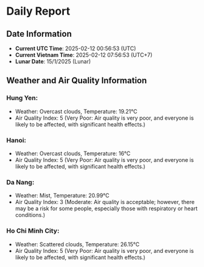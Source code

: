 # Daily Report
## Date Information
- **Current UTC Time**: 2025-02-12 00:56:53 (UTC)
- **Current Vietnam Time**: 2025-02-12 07:56:53 (UTC+7)
- **Lunar Date**: 15/1/2025 (Lunar)

## Weather and Air Quality Information

### Hung Yen:
- Weather: Overcast clouds, Temperature: 19.21°C
- Air Quality Index: 5 (Very Poor: Air quality is very poor, and everyone is likely to be affected, with significant health effects.)

### Hanoi:
- Weather: Overcast clouds, Temperature: 16°C
- Air Quality Index: 5 (Very Poor: Air quality is very poor, and everyone is likely to be affected, with significant health effects.)

### Da Nang:
- Weather: Mist, Temperature: 20.99°C
- Air Quality Index: 3 (Moderate: Air quality is acceptable; however, there may be a risk for some people, especially those with respiratory or heart conditions.)

### Ho Chi Minh City:
- Weather: Scattered clouds, Temperature: 26.15°C
- Air Quality Index: 5 (Very Poor: Air quality is very poor, and everyone is likely to be affected, with significant health effects.)
